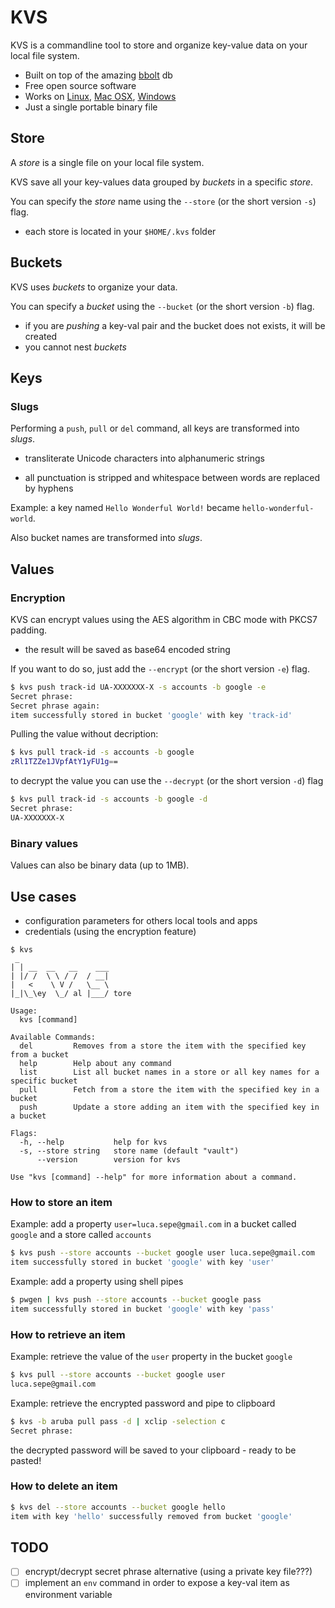 # KVS

KVS is a commandline tool to store and organize key-value data on your local file system.

- Built on top of the amazing [bbolt](https://github.com/etcd-io/bbolt) db
- Free open source software
- Works on [Linux](https://github.com/lucasepe/kvs/releases/latest), [Mac OSX](https://github.com/lucasepe/kvs/releases/latest), [Windows](https://github.com/lucasepe/kvs/releases/latest)
- Just a single portable binary file

## Store

A _store_ is a single file on your local file system.

KVS save all your key-values data grouped by _buckets_ in a specific _store_.

You can specify the _store_ name using the `--store` (or the short version `-s`) flag.

- each store is located in your `$HOME/.kvs` folder

## Buckets

KVS uses _buckets_ to organize your data. 

You can specify a _bucket_ using the `--bucket` (or the short version `-b`) flag.

- if you are _pushing_ a key-val pair and the bucket does not exists, it will be created
- you cannot nest _buckets_

## Keys

### Slugs

Performing a `push`, `pull` or `del` command, all keys are transformed into _slugs_.

- transliterate Unicode characters into alphanumeric strings

- all punctuation is stripped and whitespace between words are replaced by hyphens

Example: a key named `Hello Wonderful World!` became `hello-wonderful-world`.

Also bucket names are transformed into _slugs_.

## Values 

### Encryption

KVS can encrypt values using the AES algorithm in CBC mode with PKCS7 padding.

 - the result will be saved as base64 encoded string

If you want to do so, just add the `--encrypt` (or the short version `-e`) flag.

```bash
$ kvs push track-id UA-XXXXXXX-X -s accounts -b google -e
Secret phrase: 
Secret phrase again:
item successfully stored in bucket 'google' with key 'track-id'
```

Pulling the value without decription:

```bash
$ kvs pull track-id -s accounts -b google
zRl1TZZe1JVpfAtY1yFU1g==
```

to decrypt the value you can use the `--decrypt` (or the short version `-d`) flag

```bash
$ kvs pull track-id -s accounts -b google -d
Secret phrase: 
UA-XXXXXXX-X
```

### Binary values

Values ​​can also be binary data (up to 1MB).

## Use cases

- configuration parameters for others local tools and apps
- credentials (using the encryption feature)

```text
$ kvs
 _
| | __  __   __    ___ 
| |/ /  \ \ / /  / __|
|   <    \ V /   \__ \
|_|\_\ey  \_/ al |___/ tore

Usage:
  kvs [command]

Available Commands:
  del         Removes from a store the item with the specified key from a bucket
  help        Help about any command
  list        List all bucket names in a store or all key names for a specific bucket
  pull        Fetch from a store the item with the specified key in a bucket
  push        Update a store adding an item with the specified key in a bucket

Flags:
  -h, --help           help for kvs
  -s, --store string   store name (default "vault")
      --version        version for kvs

Use "kvs [command] --help" for more information about a command.
```

### How to store an item

Example: add a property `user=luca.sepe@gmail.com` in a bucket called `google` and a store called `accounts`

```bash
$ kvs push --store accounts --bucket google user luca.sepe@gmail.com
item successfully stored in bucket 'google' with key 'user'
```

Example: add a property using shell pipes

```bash
$ pwgen | kvs push --store accounts --bucket google pass
item successfully stored in bucket 'google' with key 'pass'
```

### How to retrieve an item

Example: retrieve the value of the `user` property in the bucket `google`

```bash
$ kvs pull --store accounts --bucket google user
luca.sepe@gmail.com
```

Example: retrieve the encrypted password and pipe to clipboard

```bash
$ kvs -b aruba pull pass -d | xclip -selection c
Secret phrase: 
```

the decrypted password will be saved to your clipboard - ready to be pasted!

### How to delete an item

```bash
$ kvs del --store accounts --bucket google hello
item with key 'hello' successfully removed from bucket 'google'
```

## TODO

- [ ] encrypt/decrypt secret phrase alternative (using a private key file???)
- [ ] implement an `env` command in order to expose a key-val item as environment variable
